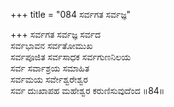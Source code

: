 +++
title = "084 ಸರ್ವಗತ ಸರ್ವಜ್ಞ"

+++
ಸರ್ವಗತ ಸರ್ವಜ್ಞ ಸರ್ವದ  
ಸರ್ವಭಾವನ ಸರ್ವತೋಮುಖ  
ಸರ್ವಪೂಜಿತ ಸರ್ವಸಾಧಕ ಸರ್ವಗುಣನಿಲಯ  
ಸರ್ವ ಸರ್ವಾಶ್ರಯ ಸಮಾಹಿತ  
ಸರ್ವಮಯ ಸರ್ವೇಶ್ವರೇಶ್ವರ  
ಸರ್ವ ದುಃಖಾಪಹ ಮಹೇಶ್ವರ ಕರುಣಿಸುವುದೆಂದ      ॥84॥